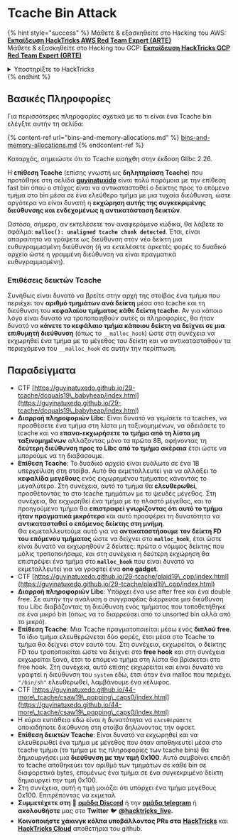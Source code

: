 # Tcache Bin Attack

{% hint style="success" %}
Μάθετε & εξασκηθείτε στο Hacking του AWS:<img src="/.gitbook/assets/arte.png" alt="" data-size="line">[**Εκπαίδευση HackTricks AWS Red Team Expert (ARTE)**](https://training.hacktricks.xyz/courses/arte)<img src="/.gitbook/assets/arte.png" alt="" data-size="line">\
Μάθετε & εξασκηθείτε στο Hacking του GCP: <img src="/.gitbook/assets/grte.png" alt="" data-size="line">[**Εκπαίδευση HackTricks GCP Red Team Expert (GRTE)**<img src="/.gitbook/assets/grte.png" alt="" data-size="line">](https://training.hacktricks.xyz/courses/grte)

<details>

<summary>Υποστηρίξτε το HackTricks</summary>

* Ελέγξτε τα [**σχέδια συνδρομής**](https://github.com/sponsors/carlospolop)!
* **Εγγραφείτε** στην 💬 [**ομάδα Discord**](https://discord.gg/hRep4RUj7f) ή στην [**ομάδα telegram**](https://t.me/peass) ή **ακολουθήστε** μας στο **Twitter** 🐦 [**@hacktricks\_live**](https://twitter.com/hacktricks\_live)**.**
* **Μοιραστείτε κόλπα χάκερ καταθέτοντας PRs** στα αποθετήρια [**HackTricks**](https://github.com/carlospolop/hacktricks) και [**HackTricks Cloud**](https://github.com/carlospolop/hacktricks-cloud).

</details>
{% endhint %}

## Βασικές Πληροφορίες

Για περισσότερες πληροφορίες σχετικά με το τι είναι ένα Tcache bin ελέγξτε αυτήν τη σελίδα:

{% content-ref url="bins-and-memory-allocations.md" %}
[bins-and-memory-allocations.md](bins-and-memory-allocations.md)
{% endcontent-ref %}

Καταρχάς, σημειώστε ότι το Tcache εισήχθη στην έκδοση Glibc 2.26.

Η **επίθεση Tcache** (επίσης γνωστή ως **δηλητηρίαση Tcache**) που προτάθηκε στη σελίδα [**guyinatuxido**](https://guyinatuxedo.github.io/29-tcache/tcache\_explanation/index.html) είναι πολύ παρόμοια με την επίθεση fast bin όπου ο στόχος είναι να αντικατασταθεί ο δείκτης προς το επόμενο τμήμα στο bin μέσα σε ένα ελεύθερο τμήμα με μια τυχαία διεύθυνση, ώστε αργότερα να είναι δυνατή η **εκχώρηση αυτής της συγκεκριμένης διεύθυνσης και ενδεχομένως η αντικατάσταση δεικτών**.

Ωστόσο, σήμερα, αν εκτελέσετε τον αναφερόμενο κώδικα, θα λάβετε το σφάλμα: **`malloc(): unaligned tcache chunk detected`**. Έτσι, είναι απαραίτητο να γράψετε ως διεύθυνση στον νέο δείκτη μια ευθυγραμμισμένη διεύθυνση (ή να εκτελέσετε αρκετές φορές το δυαδικό αρχείο ώστε η γραμμένη διεύθυνση να είναι πραγματικά ευθυγραμμισμένη).

### Επιθέσεις δεικτών Tcache

Συνήθως είναι δυνατό να βρείτε στην αρχή της στοίβας ένα τμήμα που περιέχει τον **αριθμό τμημάτων ανά δείκτη** μέσα στο tcache και τη διεύθυνση του **κεφαλαίου τμήματος κάθε δείκτη tcache**. Αν για κάποιο λόγο είναι δυνατό να τροποποιηθούν αυτές οι πληροφορίες, θα ήταν δυνατό να **κάνετε το κεφάλαιο τμήμα κάποιου δείκτη να δείχνει σε μια επιθυμητή διεύθυνση** (όπως το `__malloc_hook`) ώστε στη συνέχεια να εκχωρηθεί ένα τμήμα με το μέγεθος του δείκτη και να αντικατασταθούν τα περιεχόμενα του `__malloc_hook` σε αυτήν την περίπτωση.

## Παραδείγματα

* CTF [https://guyinatuxedo.github.io/29-tcache/dcquals19\_babyheap/index.html](https://guyinatuxedo.github.io/29-tcache/dcquals19\_babyheap/index.html)
* **Διαρροή πληροφοριών Libc**: Είναι δυνατό να γεμίσετε τα tcaches, να προσθέσετε ένα τμήμα στη λίστα μη ταξινομημένων, να αδειάσετε το tcache και να **επανα-εκχωρήσετε το τμήμα από τη λίστα μη ταξινομημένων** αλλάζοντας μόνο τα πρώτα 8B, αφήνοντας τη **δεύτερη διεύθυνση προς το Libc από το τμήμα ακέραια** έτσι ώστε να μπορούμε να τη διαβάσουμε.
* **Επίθεση Tcache**: Το δυαδικό αρχείο είναι ευάλωτο σε ένα 1B υπερχείλιση στη στοίβα. Αυτό θα εκμεταλλευτεί για να αλλάξει το **κεφαλίδα μεγέθους** ενός εκχωρημένου τμήματος κάνοντάς το μεγαλύτερο. Στη συνέχεια, αυτό το τμήμα θα **ελευθερωθεί**, προσθέτοντάς το στο tcache τμημάτων με το ψευδές μέγεθος. Στη συνέχεια, θα εκχωρηθεί ένα τμήμα με το πλαστό μέγεθος, και το προηγούμενο τμήμα θα **επιστραφεί γνωρίζοντας ότι αυτό το τμήμα ήταν πραγματικά μικρότερο** και αυτό προσφέρει τη δυνατότητα να **αντικατασταθεί ο επόμενος δείκτης στη μνήμη**.\
Θα εκμεταλλευτούμε αυτό για να **αντικαταστήσουμε τον δείκτη FD του επόμενου τμήματος** ώστε να δείχνει στο **`malloc_hook`**, έτσι ώστε είναι δυνατό να εκχωρηθούν 2 δείκτες: πρώτα ο νόμιμος δείκτης που μόλις τροποποιήσαμε, και στη συνέχεια η δεύτερη εκχώρηση θα επιστρέψει ένα τμήμα στο **`malloc_hook`** που είναι δυνατό να εκμεταλλευτεί για να γραφτεί ένα **one gadget**.
* CTF [https://guyinatuxedo.github.io/29-tcache/plaid19\_cpp/index.html](https://guyinatuxedo.github.io/29-tcache/plaid19\_cpp/index.html)
* **Διαρροή πληροφοριών Libc**: Υπάρχει ένα use after free και ένα double free. Σε αυτήν την ανάλυση ο συγγραφέας διέρρευσε μια διεύθυνση του Libc διαβάζοντας τη διεύθυνση ενός τμήματος που τοποθετήθηκε σε ένα μικρό bin (όπως να το διαρρεύσει από το unsorted bin αλλά από το μικρό).
* **Επίθεση Tcache**: Μια Tcache πραγματοποιείται μέσω ενός **διπλού free**. Το ίδιο τμήμα ελευθερώνεται δύο φορές, έτσι μέσα στο Tcache το τμήμα θα δείχνει στον εαυτό του. Στη συνέχεια, εκχωρείται, ο δείκτης FD του τροποποιείται ώστε να δείχνει στο **free hook** και στη συνέχεια εκχωρείται ξανά, έτσι το επόμενο τμήμα στη λίστα θα βρίσκεται στο free hook. Στη συνέχεια, αυτό επίσης εκχωρείται και είναι δυνατό να γραφτεί η διεύθυνση του `system` εδώ, έτσι όταν ένα malloc που περιέχει `"/bin/sh"` ελευθερωθεί, λαμβάνουμε ένα κέλυφος.
* CTF [https://guyinatuxedo.github.io/44-more\_tcache/csaw19\_popping\_caps0/index.html](https://guyinatuxedo.github.io/44-more\_tcache/csaw19\_popping\_caps0/index.html)
* Η κύρια ευπάθεια εδώ είναι η δυνατότητα να `ελευθερώσετε` οποιαδήποτε διεύθυνση στη στοίβα δηλώνοντας την οφσετ.
* **Επίθεση δεικτών Tcache**: Είναι δυνατό να εκχωρηθεί και να ελευθερωθεί ένα τμήμα με μέγεθος που όταν αποθηκευτεί μέσα στο tcache τμήμα (το τμήμα με τις πληροφορίες των tcache bins) θα δημιουργήσει μια **διεύθυνση με την τιμή 0x100**. Αυτό συμβαίνει επειδή το tcache αποθηκεύει τον αριθμό των τμημάτων σε κάθε bin σε διαφορετικά bytes, επομένως ένα τμήμα σε ένα συγκεκριμένο δείκτη δημιουργεί την τιμή 0x100.
* Στη συνέχεια, αυτή η τιμή μοιάζει ότι υπάρχει ένα τμήμα μεγέθους 0x100. Επιτρέποντας να εκμεταλ
* **Συμμετέχετε στη** 💬 [**ομάδα Discord**](https://discord.gg/hRep4RUj7f) ή την [**ομάδα telegram**](https://t.me/peass) ή **ακολουθήστε** μας στο **Twitter** 🐦 [**@hacktricks\_live**](https://twitter.com/hacktricks\_live)**.**
* **Κοινοποιήστε χάκινγκ κόλπα υποβάλλοντας PRs στα** [**HackTricks**](https://github.com/carlospolop/hacktricks) και [**HackTricks Cloud**](https://github.com/carlospolop/hacktricks-cloud) αποθετήρια του github.
